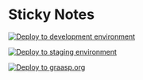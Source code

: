 # Sticky Notes

[![Deploy to development environment](https://github.com/graasp/graasp-app-sticky-notes/actions/workflows/cintegration-s3-apps-caller.yml/badge.svg)](https://github.com/graasp/graasp-app-sticky-notes/actions/workflows/cintegration-s3-apps-caller.yml)

[![Deploy to staging environment](https://github.com/graasp/graasp-app-sticky-notes/actions/workflows/cdelivery-s3-apps-caller.yml/badge.svg)](https://github.com/graasp/graasp-app-sticky-notes/actions/workflows/cdelivery-s3-apps-caller.yml)

[![Deploy to graasp.org](https://github.com/graasp/graasp-app-sticky-notes/actions/workflows/cdeployment-s3-apps-caller.yml/badge.svg)](https://github.com/graasp/graasp-app-sticky-notes/actions/workflows/cdeployment-s3-apps-caller.yml)